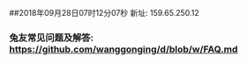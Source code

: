 ##2018年09月28日07时12分07秒 新址: 159.65.250.12
### 兔友常见问题及解答: https://github.com/wanggonging/d/blob/w/FAQ.md
